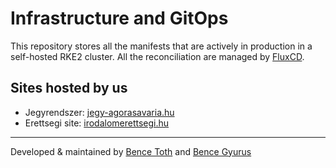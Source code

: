 # Infrastructure and GitOps

This repository stores all the manifests that are actively in production in a self-hosted RKE2 cluster.
All the reconciliation are managed by [FluxCD](https://fluxcd.io/).
## Sites hosted by us

- Jegyrendszer: [jegy-agorasavaria.hu](jegy-agorasavaria.hu)
- Erettsegi site: [irodalomerettsegi.hu](irodalomerettsegi.hu)
---
Developed & maintained by [Bence Toth](https://github.com/bencetotht) and [Bence Gyurus](https://github.com/BenceGyurus)
